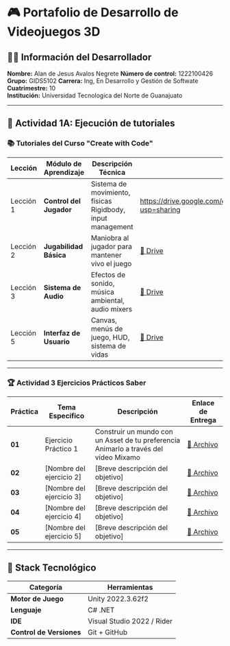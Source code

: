 # 🎮 Portafolio de Desarrollo de Videojuegos 3D

## 👨‍💻 Información del Desarrollador

**Nombre:** Alan de Jesus Avalos Negrete
**Número de control:** 1222100426
**Grupo:** GIDS5102
**Carrera:** Ing, En Desarrollo y Gestión de Softwate 
**Cuatrimestre:** 10  
**Institución:** Universidad Tecnologica del Norte de Guanajuato  

---

## 🚀 Actividad 1A: Ejecución de tutoriales

### 📚 Tutoriales del Curso "Create with Code"

| Lección | Módulo de Aprendizaje | Descripción Técnica | Enlace de Evidencia |
|-------|------------------------|---------------------|-----------------------------------------|
| Lección 1 | **Control del Jugador** | Sistema de movimiento, físicas Rigidbody, input management | https://drive.google.com/drive/folders/1CJJPKKOwOx77YYkfSwYPRXuIkOZgKXuA?usp=sharing |
| Lección 2 | **Jugabilidad Básica** | Maniobra al jugador para mantener vivo el juego | [📁 Drive]() |
| Lección 3 | **Sistema de Audio** | Efectos de sonido, música ambiental, audio mixers | [📁 Drive]() |
| Lección 5 | **Interfaz de Usuario** | Canvas, menús de juego, HUD, sistema de vidas | [📁 Drive]() |
---

### 🏆 Actividad 3 Ejercicios Prácticos Saber

| Práctica | Tema Específico | Descripción | Enlace de Entrega |
|----------|-----------------|-------------|-------------------|
| **01** | Ejercicio Práctico 1 | Construir un mundo con un Asset de tu preferencia Animarlo a través del vídeo Mixamo | [📎 Archivo]() |
| **02** | [Nombre del ejercicio 2] | [Breve descripción del objetivo] | [📎 Archivo]() |
| **03** | [Nombre del ejercicio 3] | [Breve descripción del objetivo] | [📎 Archivo]() |
| **04** | [Nombre del ejercicio 4] | [Breve descripción del objetivo] | [📎 Archivo]() |
| **05** | [Nombre del ejercicio 5] | [Breve descripción del objetivo] | [📎 Archivo]() |

---

## 🔧 Stack Tecnológico

| Categoría | Herramientas |
|-----------|-------------|
| **Motor de Juego** | Unity 2022.3.62f2 |
| **Lenguaje** | C# .NET |
| **IDE** | Visual Studio 2022 / Rider |
| **Control de Versiones** | Git + GitHub |
